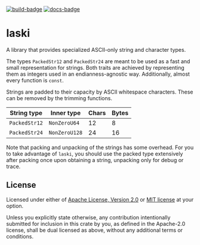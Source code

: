 [![build-badge](https://github.com/30bit/laski/actions/workflows/ci.yml/badge.svg)](https://github.com/30bit/laski/actions)
[![docs-badge](https://github.com/30bit/laski/actions/workflows/docs.yml/badge.svg)](https://30bit.github.io/laski/laski)

# laski

A library that provides specialized ASCII-only string and character types.

The types `PackedStr12` and `PackedStr24` are meant to be used as a fast and small representation for strings. Both traits are achieved by representing them as integers used in an endianness-agnostic way. Additionally, almost every function is `const`.

Strings are padded to their capacity by ASCII whitespace characters. These can be removed by the trimming functions.

| String type   | Inner type    | Chars | Bytes |
| ------------- | ------------- | ----- | ----- |
| `PackedStr12` | `NonZeroU64`  | 12    | 8     |
| `PackedStr24` | `NonZeroU128` | 24    | 16    |

Note that packing and unpacking of the strings has some overhead. For you to take advantage of `laski`, you should use the packed type extensively after packing once upon obtaining a string, unpacking only for debug or trace.

## License

Licensed under either of [Apache License, Version 2.0](LICENSE-APACHE) or [MIT license](LICENSE-MIT) at your option.

Unless you explicitly state otherwise, any contribution intentionally submitted
for inclusion in this crate by you, as defined in the Apache-2.0 license, shall
be dual licensed as above, without any additional terms or conditions.
